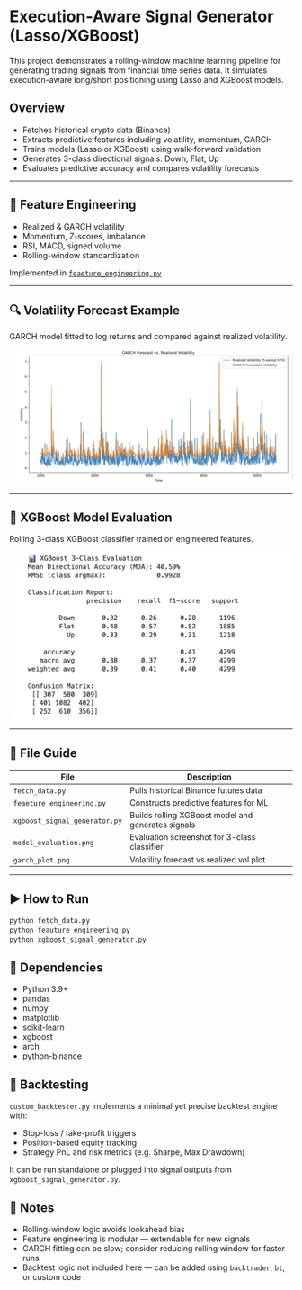 # Execution-Aware Signal Generator (Lasso/XGBoost)

This project demonstrates a rolling-window machine learning pipeline for generating trading signals from financial time series data. It simulates execution-aware long/short positioning using Lasso and XGBoost models.

## Overview

- Fetches historical crypto data (Binance)
- Extracts predictive features including volatility, momentum, GARCH
- Trains models (Lasso or XGBoost) using walk-forward validation
- Generates 3-class directional signals: Down, Flat, Up
- Evaluates predictive accuracy and compares volatility forecasts

---

## 🧠 Feature Engineering

- Realized & GARCH volatility
- Momentum, Z-scores, imbalance
- RSI, MACD, signed volume
- Rolling-window standardization

Implemented in [`feaeture_engineering.py`](feaeture_engineering.py)

---

## 🔍 Volatility Forecast Example

GARCH model fitted to log returns and compared against realized volatility.

![GARCH Forecast Plot](garch_plot.png)

---

## 🎯 XGBoost Model Evaluation

Rolling 3-class XGBoost classifier trained on engineered features.

![XGBoost Evaluation](model_evaluation.png)

---

## 📁 File Guide

| File | Description |
|------|-------------|
| `fetch_data.py` | Pulls historical Binance futures data |
| `feaeture_engineering.py` | Constructs predictive features for ML |
| `xgboost_signal_generator.py` | Builds rolling XGBoost model and generates signals |
| `model_evaluation.png` | Evaluation screenshot for 3-class classifier |
| `garch_plot.png` | Volatility forecast vs realized vol plot |

---

## ▶️ How to Run

```bash
python fetch_data.py
python feauture_engineering.py
python xgboost_signal_generator.py
```

## 🔧 Dependencies

- Python 3.9+
- pandas
- numpy
- matplotlib
- scikit-learn
- xgboost
- arch
- python-binance

## 🧪 Backtesting

`custom_backtester.py` implements a minimal yet precise backtest engine with:

- Stop-loss / take-profit triggers
- Position-based equity tracking
- Strategy PnL and risk metrics (e.g. Sharpe, Max Drawdown)

It can be run standalone or plugged into signal outputs from `xgboost_signal_generator.py`.


## 📌 Notes

- Rolling-window logic avoids lookahead bias
- Feature engineering is modular — extendable for new signals
- GARCH fitting can be slow; consider reducing rolling window for faster runs
- Backtest logic not included here — can be added using `backtrader`, `bt`, or custom code
